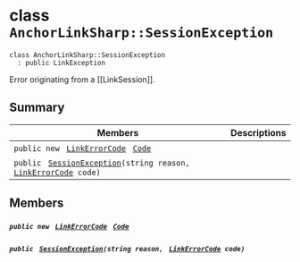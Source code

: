 # class `AnchorLinkSharp::SessionException` 

```
class AnchorLinkSharp::SessionException
  : public LinkException
```

Error originating from a [[LinkSession]].

## Summary

 Members                                | Descriptions                                
----------------------------------------|---------------------------------------------
`public new ` [`LinkErrorCode`](AnchorLinkSharp.md)` ` [`Code`](#class_anchor_link_sharp_1_1_session_exception_1af59a16bcca69e33f114ed1195576418a) | 
`public ` [`SessionException`](#class_anchor_link_sharp_1_1_session_exception_1ae434328bcdb7a4fa302908a77f200c02)`(string reason, ` [`LinkErrorCode`](AnchorLinkSharp.md)` code)` | 

## Members

##### `public new ` [`LinkErrorCode`](AnchorLinkSharp.md)` ` [`Code`](#class_anchor_link_sharp_1_1_session_exception_1af59a16bcca69e33f114ed1195576418a) 

##### `public ` [`SessionException`](#class_anchor_link_sharp_1_1_session_exception_1ae434328bcdb7a4fa302908a77f200c02)`(string reason, ` [`LinkErrorCode`](AnchorLinkSharp.md)` code)` 

